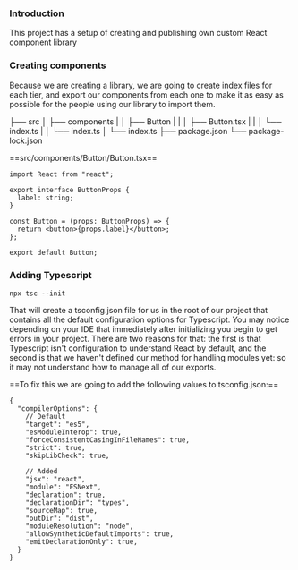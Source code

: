 ### Introduction

This project has a setup of creating and publishing own custom React component library

### Creating components

Because we are creating a library, we are going to create index files for each tier, and export our components from each one to make it as easy as possible for the people using our library to import them.

├── src
│ ├── components
| │ ├── Button
| | │ ├── Button.tsx
| | │ └── index.ts
| │ └── index.ts
│ └── index.ts
├── package.json
└── package-lock.json

==src/components/Button/Button.tsx==

```
import React from "react";

export interface ButtonProps {
  label: string;
}

const Button = (props: ButtonProps) => {
  return <button>{props.label}</button>;
};

export default Button;

```

### Adding Typescript

```
npx tsc --init

```

That will create a tsconfig.json file for us in the root of our project that contains all the default configuration options for Typescript.
You may notice depending on your IDE that immediately after initializing you begin to get errors in your project. There are two reasons for that: the first is that Typescript isn't configuration to understand React by default, and the second is that we haven't defined our method for handling modules yet: so it may not understand how to manage all of our exports.

==To fix this we are going to add the following values to tsconfig.json:==

```
{
  "compilerOptions": {
    // Default
    "target": "es5",
    "esModuleInterop": true,
    "forceConsistentCasingInFileNames": true,
    "strict": true,
    "skipLibCheck": true,

    // Added
    "jsx": "react",
    "module": "ESNext",
    "declaration": true,
    "declarationDir": "types",
    "sourceMap": true,
    "outDir": "dist",
    "moduleResolution": "node",
    "allowSyntheticDefaultImports": true,
    "emitDeclarationOnly": true,
  }
}

```

